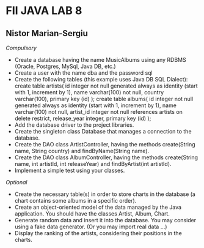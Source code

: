 # FII JAVA LAB 8
## Nistor Marian-Sergiu

*Compulsory*

- Create a database having the name MusicAlbums using any RDBMS (Oracle, Postgres, MySql, Java DB, etc.)
- Create a user with the name dba and the password sql
- Create the following tables (this example uses Java DB SQL Dialect):
	create table artists(
		id integer not null generated always as identity (start with 1, increment by 1),
		name varchar(100) not null,
		country varchar(100),
		primary key (id)
	);
	create table albums(
		id integer not null generated always as identity (start with 1, increment by 1),
		name varchar(100) not null,
		artist_id integer not null references artists on delete restrict,
		release_year integer,
		primary key (id)
	);
- Add the database driver to the project libraries.
- Create the singleton class Database that manages a connection to the database.
- Create the DAO class ArtistController, having the methods create(String name, String country) and findByName(String name).
- Create the DAO class AlbumController, having the methods create(String name, int artistId, int releaseYear) and findByArtist(int artistId).
- Implement a simple test using your classes.

*Optional*

- Create the necessary table(s) in order to store charts in the database (a chart contains some albums in a specific order).
- Create an object-oriented model of the data managed by the Java application. You should have the classes Artist, Album, Chart.
- Generate random data and insert it into the database. You may consider using a fake data generator. (Or you may import real data ...)
- Display the ranking of the artists, considering their positions in the charts.